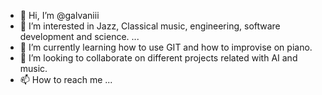 - 👋 Hi, I’m @galvaniii
- 👀 I’m interested in Jazz, Classical music, engineering, software development and science.  ...
- 🌱 I’m currently learning how to use GIT and how to improvise on piano.
- 💞️ I’m looking to collaborate on different projects related with AI and music.
- 📫 How to reach me ...

<!---
galvaniii/galvaniii is a ✨ special ✨ repository because its `README.md` (this file) appears on your GitHub profile.
You can click the Preview link to take a look at your changes.
--->
